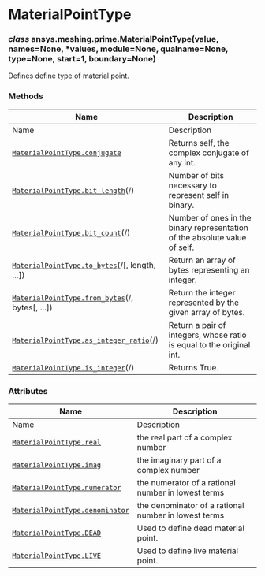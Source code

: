 # MaterialPointType

<a id="ansys.meshing.prime.MaterialPointType"></a>

### *class* ansys.meshing.prime.MaterialPointType(value, names=None, \*values, module=None, qualname=None, type=None, start=1, boundary=None)

Defines define type of material point.

<!-- !! processed by numpydoc !! -->

### Methods

| Name | Description |
|-------------------------------------------------------------------------------------------------------------------------------------------------------------|----------------------------------------------------------------------------|
| Name | Description |
| [`MaterialPointType.conjugate`](ansys.meshing.prime.MaterialPointType.conjugate.md#ansys.meshing.prime.MaterialPointType.conjugate)                         | Returns self, the complex conjugate of any int.                            |
| [`MaterialPointType.bit_length`](ansys.meshing.prime.MaterialPointType.bit_length.md#ansys.meshing.prime.MaterialPointType.bit_length)(/)                   | Number of bits necessary to represent self in binary.                      |
| [`MaterialPointType.bit_count`](ansys.meshing.prime.MaterialPointType.bit_count.md#ansys.meshing.prime.MaterialPointType.bit_count)(/)                      | Number of ones in the binary representation of the absolute value of self. |
| [`MaterialPointType.to_bytes`](ansys.meshing.prime.MaterialPointType.to_bytes.md#ansys.meshing.prime.MaterialPointType.to_bytes)(/[, length, ...])          | Return an array of bytes representing an integer.                          |
| [`MaterialPointType.from_bytes`](ansys.meshing.prime.MaterialPointType.from_bytes.md#ansys.meshing.prime.MaterialPointType.from_bytes)(/, bytes[, ...])     | Return the integer represented by the given array of bytes.                |
| [`MaterialPointType.as_integer_ratio`](ansys.meshing.prime.MaterialPointType.as_integer_ratio.md#ansys.meshing.prime.MaterialPointType.as_integer_ratio)(/) | Return a pair of integers, whose ratio is equal to the original int.       |
| [`MaterialPointType.is_integer`](ansys.meshing.prime.MaterialPointType.is_integer.md#ansys.meshing.prime.MaterialPointType.is_integer)(/)                   | Returns True.                                                              |

### Attributes

| Name | Description |
|-------------------------------------------------------------------------------------------------------------------------------------------|------------------------------------------------------|
| Name | Description |
| [`MaterialPointType.real`](ansys.meshing.prime.MaterialPointType.real.md#ansys.meshing.prime.MaterialPointType.real)                      | the real part of a complex number                    |
| [`MaterialPointType.imag`](ansys.meshing.prime.MaterialPointType.imag.md#ansys.meshing.prime.MaterialPointType.imag)                      | the imaginary part of a complex number               |
| [`MaterialPointType.numerator`](ansys.meshing.prime.MaterialPointType.numerator.md#ansys.meshing.prime.MaterialPointType.numerator)       | the numerator of a rational number in lowest terms   |
| [`MaterialPointType.denominator`](ansys.meshing.prime.MaterialPointType.denominator.md#ansys.meshing.prime.MaterialPointType.denominator) | the denominator of a rational number in lowest terms |
| [`MaterialPointType.DEAD`](ansys.meshing.prime.MaterialPointType.DEAD.md#ansys.meshing.prime.MaterialPointType.DEAD)                      | Used to define dead material point.                  |
| [`MaterialPointType.LIVE`](ansys.meshing.prime.MaterialPointType.LIVE.md#ansys.meshing.prime.MaterialPointType.LIVE)                      | Used to define live material point.                  |
<!-- vale on -->